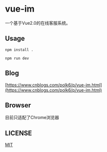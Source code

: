 # vue-im
一个基于Vue2.0的在线客服系统。

## Usage
```
npm install .

npm run dev
```

## Blog
[https://www.cnblogs.com/polk6/p/vue-im.html](https://www.cnblogs.com/polk6/p/vue-im.html)

## Browser
目前只适配了Chrome浏览器

## LICENSE

[MIT](https://zh.wikipedia.org/wiki/MIT%E8%A8%B1%E5%8F%AF%E8%AD%89)	